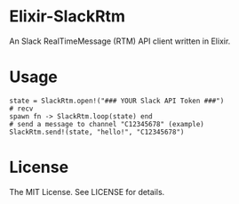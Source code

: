 Elixir-SlackRtm
========

An Slack RealTimeMessage (RTM) API client written in Elixir.

# Usage
```
state = SlackRtm.open!("### YOUR Slack API Token ###")
# recv
spawn fn -> SlackRtm.loop(state) end
# send a message to channel "C12345678" (example)
SlackRtm.send!(state, "hello!", "C12345678")
```

# License
The MIT License. See LICENSE for details.
